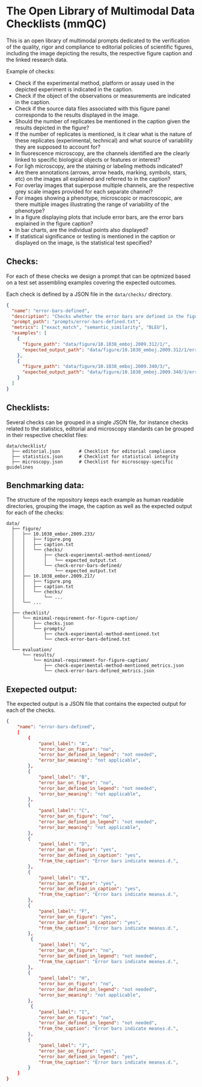 The Open Library of Multimodal Data Checklists (mmQC)
===============================================================

This is an open library of multimodal prompts dedicated to the verification of the quality, rigor and compliance to editorial policies of scientific figures, including the image depicting the results, the respective figure caption and the linked research data. 

Example of checks:

- Check if the experimental method, platform or assay used in the depicted experiment is indicated in the caption.
- Check if the object of the observations or measurements are indicated in the caption.
- Check if the source data files associated with this figure panel corresponda to the results displayed in the image.
- Should the number of replicates be mentioned in the caption given the results depicted in the figure?
- If the number of replicates is mentioned, is it clear what is the nature of these replicates (experimental, technical) and what source of variability they are supposed to account for?
- In fluorescence microscopy, are the channels identified are the clearly linked to specific biological objects or features or interest?
- For ligh microscopy, are the staining or labeling methods indicated?
- Are there annotations (arrows, arrow heads, marking, symbols, stars, etc) on the images all explained and referred to in the caption?
- For overlay images that superpose multiple channels, are the respective grey scale images provided for each separate channel?
- For images showing a phenotype, microscopic or macroscopic, are there multiple images illustrating the range of variability of the phenotype?
- In a figure displaying plots that include error bars, are the error bars explained in the figure caption?
- In bar charts, are the individual points also displayed?
- If statistical significance or testing is mentioned in the caption or displayed on the image, is the statistical test specified?


## Checks:

For each of these checks we design a prompt that can be optmized based on a test set assembling examples covering the expected outcomes.

Each check is defined by a JSON file in the `data/checks/` directory.

```json
{
  "name": "error-bars-defined",
  "description": "Checks whether the error bars are defined in the figure caption.",
  "prompt_path": "prompts/error-bars-defined.txt",
  "metrics": ["exact_match", "semantic_similarity", "BLEU"],
  "examples": [
    {
      "figure_path": "data/figure/10.1038_emboj.2009.312/1/",
      "expected_output_path": "data/figure/10.1038_emboj.2009.312/1/error-bars-defined/expected_output.txt"
    },
    {
      "figure_path": "data/figure/10.1038_emboj.2009.340/3/",
      "expected_output_path": "data/figure/10.1038_emboj.2009.340/3/error-bars-defined/expected_output.txt"
    }
  ]
}
```

## Checklists:

Several checks can be grouped in a single JSON file, for instance checks related to the statistics, editorial and microscopy standards can be grouped in their respective checklist files:


    data/checklist/
      ├── editorial.json       # Checklist for editorial compliance
      ├── statistics.json      # Checklist for statistical integrity
      ├── microscopy.json      # Checklist for microscopy-specific guidelines


## Benchmarking data:

The structure of the repository keeps each example as human readable directories, grouping the image, the caption as well as the expected output for each of the checks:

    data/
      ├── figure/
      │   ├── 10.1038_embor.2009.233/
      │   │   ├── figure.png
      │   │   ├── caption.txt
      │   │   └── checks/
      │   │       ├── check-experimental-method-mentioned/
      │   │       │   └── expected_output.txt
      │   │       └── check-error-bars-defined/
      │   │           └── expected_output.txt
      │   ├── 10.1038_embor.2009.217/
      │   │   ├── figure.png
      │   │   ├── caption.txt
      │   │   └── checks/
      │   │       └── ...
      │   └── ...
      │
      ├── checklist/
      │   └── minimal-requirement-for-figure-caption/
      │       ├── checks.json
      │       └── prompts/
      │           ├── check-experimental-method-mentioned.txt
      │           └── check-error-bars-defined.txt
      │
      └── evaluation/
          └── results/
              └── minimal-requirement-for-figure-caption/
                  ├── check-experimental-method-mentioned_metrics.json
                  └── check-error-bars-defined_metrics.json


## Exepected output:

The expected output is a JSON file that contains the expected output for each of the checks.

```json
{
    "name": "error-bars-defined",
    [
        {
            "panel_label": "A",
            "error_bar_on_figure": "no",
            "error_bar_defined_in_legend": "not needed",
            "error_bar_meaning": "not applicable",
        },
        {
            "panel_label": "B",
            "error_bar_on_figure": "no",
            "error_bar_defined_in_legend": "not needed",
            "error_bar_meaning": "not applicable",
        },
        {
            "panel_label": "C",
            "error_bar_on_figure": "no",
            "error_bar_defined_in_legend": "not needed",
            "error_bar_meaning": "not applicable",
        },
        {
            "panel_label": "D",
            "error_bar_on_figure": "yes",
            "error_bar_defined_in_caption": "yes",
            "from_the_caption": "Error bars indicate mean±s.d.",
        },
        {
            "panel_label": "E",
            "error_bar_on_figure": "yes",
            "error_bar_defined_in_caption": "yes",
            "from_the_caption": "Error bars indicate mean±s.d.",
        },
        {
            "panel_label": "F",
            "error_bar_on_figure": "yes",
            "error_bar_defined_in_caption": "yes",
            "from_the_caption": "Error bars indicate mean±s.d.",
        },
         {
            "panel_label": "G",
            "error_bar_on_figure": "no",
            "error_bar_defined_in_legend": "not needed",
            "from_the_caption": "Error bars indicate mean±s.d.",
        },
        {
            "panel_label": "H",
            "error_bar_on_figure": "no",
            "error_bar_defined_in_legend": "not needed",
            "error_bar_meaning": "not applicable",
        },
         {
            "panel_label": "I",
            "error_bar_on_figure": "no",
            "error_bar_defined_in_legend": "not needed",
            "from_the_caption": "Error bars indicate mean±s.d.",
        },
        {
            "panel_label": "J",
            "error_bar_on_figure": "yes",
            "error_bar_defined_in_legend": "yes",
            "from_the_caption": "Error bars indicate mean±s.d.",
        }
    ]
}
```




